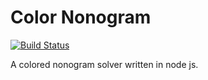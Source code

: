 Color Nonogram
==============

[![Build Status](https://travis-ci.org/erikbrinkman/color-nonogram.svg?branch=master)](https://travis-ci.org/erikbrinkman/color-nonogram)

A colored nonogram solver written in node js.
